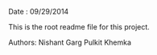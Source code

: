 Date : 09/29/2014

This is the root readme file for this project. 

Authors:
		Nishant Garg
		Pulkit Khemka

